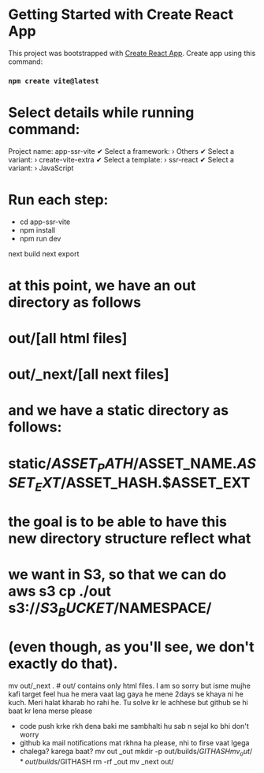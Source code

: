# Getting Started with Create React App

This project was bootstrapped with [Create React App](https://github.com/facebook/create-react-app).
Create app using this command:

### `npm create vite@latest `

# Select details while running command:

Project name: app-ssr-vite
✔ Select a framework: › Others
✔ Select a variant: › create-vite-extra
✔ Select a template: › ssr-react
✔ Select a variant: › JavaScript

# Run each step:

- cd app-ssr-vite
- npm install
- npm run dev

next build
next export

# at this point, we have an out directory as follows

# out/[all html files]

# out/\_next/[all next files]

# and we have a static directory as follows:

# static/$ASSET_PATH/$ASSET_NAME.$ASSET_EXT/$ASSET_HASH.$ASSET_EXT

# the goal is to be able to have this new directory structure reflect what

# we want in S3, so that we can do aws s3 cp ./out s3://$S3_BUCKET/$NAMESPACE/

# (even though, as you'll see, we don't exactly do that).

mv out/\_next . # out/ contains only html files.
I am so sorry but isme mujhe kafi target feel hua he mera vaat lag gaya he mene 2days se khaya ni he kuch. Meri halat kharab ho rahi he. Tu solve kr le achhese but github se hi baat kr lena merse please

- code push krke rkh dena baki me sambhalti hu sab n sejal ko bhi don't worry
- github ka mail notifications mat rkhna ha please, nhi to firse vaat lgega
- chalega? karega baat?
  mv out \_out
  mkdir -p out/builds/$GITHASH
mv _out/* out/builds/$GITHASH
  rm -rf \_out
  mv \_next out/
